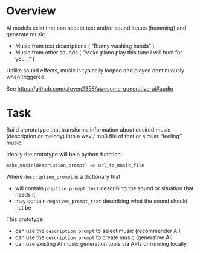 
# Overview

AI models exist that can accept text and/or sound inputs (humming) and generate music
* Music from text descriptions ( “Bunny washing hands” ) 
* Music from other sounds ( "Make piano play this tune I will hum for you..." )

Unlike sound effects, music is typically looped and played continuously when triggered.

See https://github.com/steven2358/awesome-generative-ai#audio

# Task

Build a prototype that transforms information about desired music (description or melody) into a wav / mp3 file of that or similar “feeling” music. 

Ideally the prototype will be a python function:

```make_music(description_prompt) => url_to_music_file```

Where `description_prompt` is a dictionary that 
* will contain `positive_prompt_text` describing the sound or situation that needs it
* may contain `negative_prompt_text` describing what the sound should not be

This prototype
* can use the `description_prompt` to select music (recommender AI)
* can use the `description_prompt` to create music (generative AI)
* can use existing AI music generation tools via APIs or running locally.
